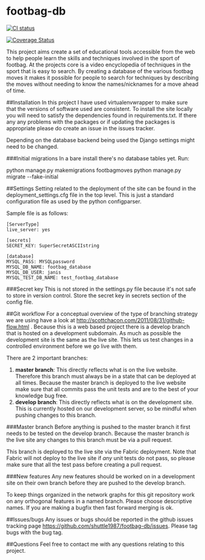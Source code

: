 footbag-db
==========

[![CI status][2]][1]

[![Coverage Status](https://coveralls.io/repos/shuttle1987/footbag-db/badge.png?branch=develop)](https://coveralls.io/r/shuttle1987/footbag-db?branch=develop)

  [1]: https://travis-ci.org/shuttle1987/footbag-db/
  [2]: https://travis-ci.org/shuttle1987/footbag-db.svg
  
This project aims create a set of educational tools accessible from the web
to help people learn the skills and techniques involved in the sport of footbag.
At the projects core is a video encyclopedia of techniques in the sport that is easy to search.
By creating a database of the various footbag moves it makes it possible for people to search for
techniques by describing the moves without needing to know the names/nicknames for a move ahead of time.

##Installation
In this project I have used virtualenvwrapper to make sure that the versions of software used are consistent.
To install the site locally you will need to satisfy the dependencies found in requirements.txt.
If there any any problems with the packages or if updating the packages is appropriate please do create
an issue in the issues tracker.

Depending on the database backend being used the Django settings might need to be
changed.

###Initial migrations
In a bare install there's no database tables yet.
Run:

python manage.py makemigrations footbagmoves
python manage.py migrate --fake-initial

##Settings
Setting related to the deployment of the site can be found in the deployment_settings.cfg file in the top level.
This is just a standard configuration file as used by the python configparser.

Sample file is as follows:
```
[ServerType]
live_server: yes

[secrets]
SECRET_KEY: SuperSecretASCIIstring

[database]
MYSQL_PASS: MYSQLpassword
MYSQL_DB_NAME: footbag_database
MYSQL_DB_USER: janis
MYSQL_TEST_DB_NAME: test_footbag_database
```

###Secret key
This is not stored in the settings.py file because it's not safe to store in version control.
Store the secret key in secrets section of the config file.

##Git workflow
For a conceptual overview of the type of branching strategy we are using have a
look at http://scottchacon.com/2011/08/31/github-flow.html .
Because this is a web based project there is a develop branch that is hosted
on a development subdomain.
As much as possible the development site is the same as the live site.
This lets us test changes in a controlled environment before we go live with them.

There are 2 important branches:

1. **master branch**: This directly reflects what is on the live website.
   Therefore this branch must always be in a state that can be deployed at all times.
   Because the master branch is deployed to the live website make sure that all commits
   pass the unit tests and are to the best of your knowledge bug free.
2. **develop branch**: This directly reflects what is on the development site.
   This is currently hosted on our development server, so be mindful when pushing changes to this branch.


###Master branch
Before anything is pushed to the master branch it first needs to be tested on the develop branch.
Because the master branch *is* the live site any changes to this branch must be via a pull request.

This branch is deployed to the live site via the Fabric deployment.
Note that Fabric will not deploy to the live site if *any* unit tests do not pass,
so please make sure that all the test pass before creating a pull request.

###New features
Any new features should be worked on in a development site on their own branch before
they are pushed to the develop branch.

To keep things organized in the network graphs for this git repository work on
any orthogonal features in a named branch. Please choose descriptive names.
If you are making a bugfix then fast forward merging is ok.

##Issues/bugs
Any issues or bugs should be reported in the github issues tracking page https://github.com/shuttle1987/footbag-db/issues.
Please tag bugs with the bug tag.

##Questions
Feel free to contact me with any questions relating to this project.
